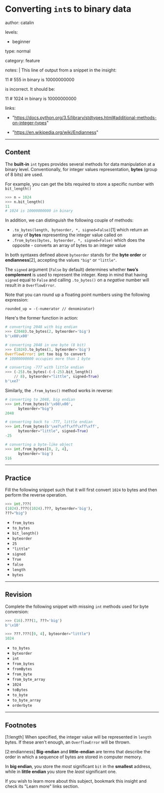 # Converting `int`s to binary data
author: catalin

levels:

  - beginner

type: normal

category: feature

notes: |
  This line of output from a snippet in the insight:

  11 # 555 in binary is 10000000000

  is incorrect. It should be:

  11 # 1024 in binary is 10000000000

links:

  - "https://docs.python.org/3.5/library/stdtypes.html#additional-methods-on-integer-types"

  - "https://en.wikipedia.org/wiki/Endianness"

---
## Content

The **built-in** `int` types provides several methods for data manipulation at a binary level. Conventionally, for integer values representation, **bytes** (group of 8 bits) are used.

For example, you can get the bits required to store a specific number with `bit_length()`
```python
>>> n = 1024
>>> n.bit_length()
11
# 1024 is 10000000000 in binary
```

In addition, we can distinguish the following couple of methods:
- `.to_bytes(length, byteorder, *, signed=False)`[1] which return an array of **bytes** representing the integer value called on
- `.from_bytes(bytes, byteorder, *, signed=False)` which does the opposite - converts an array of bytes to an integer value

In both syntaxes defined above `byteorder` stands for the **byte order** or **endianness**[2], accepting the values `"big"` or `"little"`.

The `signed` argument (`False` by default) determines whether **two’s complement** is used to represent the integer. Keep in mind that having `signed` equal to `False` and calling `.to_bytes()` on a *negative* number will result in a `OverflowError`.

Note that you can round up a floating point numbers using the following expression:
```
rounded_up = -(-numerator // denominator)
```

Here's the former function in action:
```python
# converting 2048 with big endian
>>> (2048).to_bytes(2, byteorder='big')
b'\x08\x00'

# converting 2048 in one byte (8 bit)
>>> (1024).to_bytes(1, byteorder='big')
OverflowError: int too big to convert
# 10000000000 occupies more than 1 byte

# converting -777 with little endian
>>> (-25).to_bytes(-(-(-25).bit_length()
    // 8), byteorder="little", signed=True)
b'\xe7'
```

Similarly, the `.from_bytes()` method works in reverse:
```python
# converting to 2048, big endian
>>> int.from_bytes(b'\x08\x00',
      byteorder="big")
2048

# converting back to -777, little endian
>>> int.from_bytes(b'\xe7\xff\xff\xff\xff',
      byteorder="little", signed=True)
-25

# converting a byte-like object
>>> int.from_bytes([0, 2, 4],
      byteorder='big')
516
```

---
## Practice


Fill the following snippet such that it will first convert `1024` to bytes and then perform the reverse operation.
```python
>>> int.???(
(1024).???((1024).???, byteorder='big'),
???="big")
```

* `from_bytes`
* `to_bytes`
* `bit_length()`
* `byteorder`
* `25`
* `"little"`
* `signed`
* `True`
* `false`
* `length`
* `bytes`

---
## Revision

Complete the following snippet with missing `int` methods used for byte conversion:
```python
>>> (16).???(1, ???='big')
b'\x10'

>>> ???.???([0, 4], byteorder="little")
1024

```

* `to_bytes`
* `byteorder`
* `int`
* `from_bytes`
* `fromBytes`
* `from_byte`
* `from_byte_array`
* `1024`
* `toBytes`
* `to_byte`
* `to_byte_array`
* `orderbyte`

---
## Footnotes

[1:length]
When specified, the integer value will be represented in `length` bytes. If these aren't enough, an `OverflowError` will be thrown.

[2:endianness]
**Big-endian** and **little-endian** are terms that describe the order in which a sequence of bytes are stored in computer memory.

In **big endian**, you store the *most* significant `bit` in the **smallest** address, while in **little endian** you store the *least* significant one.

If you wish to learn more about this subject, bookmark this insight and check its "Learn more" links section.
